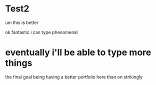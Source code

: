 Test2
=====

um this is better

ok fantastic i can type
phenomenal

eventually i'll be able to type more things
=
the final goal being having a better portfolio here than on strikingly
